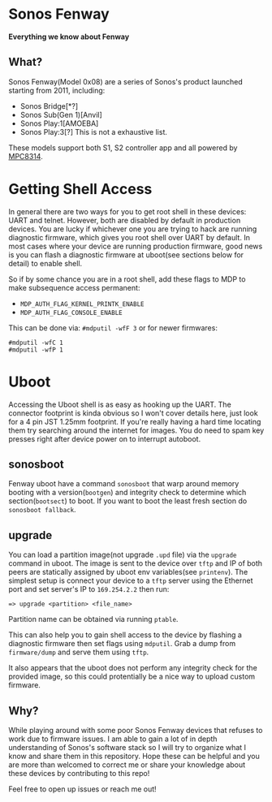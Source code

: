 # Sonos Fenway
**Everything we know about Fenway**


## What?

Sonos Fenway(Model 0x08) are a series of Sonos's product launched starting from 2011, including:

* Sonos Bridge[*?]
* Sonos Sub(Gen 1)[Anvil]
* Sonos Play:1[AMOEBA]
* Sonos Play:3[?]
This is not a exhaustive list.

These models support both S1, S2 controller app and all powered by [MPC8314](https://www.nxp.com/docs/en/data-sheet/MPC8314EEC.pdf).

# Getting Shell Access

In general there are two ways for you to get root shell in these devices: UART and telnet. However, both are disabled by default in production devices. You are lucky if whichever one you are trying to hack are running diagnostic firmware, which gives you root shell over UART by default. In most cases where your device are running production firmware, good news is you can flash a diagnostic firmware at uboot(see sections below for detail) to enable shell.

So if by some chance you are in a root shell, add these flags to MDP to make subsequence access permanent:
* `MDP_AUTH_FLAG_KERNEL_PRINTK_ENABLE`
* `MDP_AUTH_FLAG_CONSOLE_ENABLE`

This can be done via: 
`#mdputil -wfF 3`
or for newer firmwares:
```
#mdputil -wfC 1
#mdputil -wfP 1
```

# Uboot
Accessing the Uboot shell is as easy as hooking up the UART. The connector footprint is kinda obvious so I won't cover details here, just look for a 4 pin JST 1.25mm footprint. If you're really having a hard time locating them try searching around the internet for images. You do need to spam key presses right after device power on to interrupt autoboot.

## sonosboot
Fenway uboot have a command `sonosboot` that warp around memory booting with a version(`bootgen`) and integrity check to determine which section(`bootsect`) to boot. If you want to boot the least fresh section do `sonosboot fallback`.

## upgrade
You can load a partition image(not upgrade `.upd` file) via the `upgrade` command in uboot. The image is sent to the device over `tftp` and IP of both peers are statically assigned by uboot env variables(see `printenv`). The simplest setup is connect your device to a `tftp` server using the Ethernet port and set server's IP to `169.254.2.2` then run:
```
=> upgrade <partition> <file_name>
```
Partition name can be obtained via running `ptable`. 

This can also help you to gain shell access to the device by flashing a diagnostic firmware then set flags using `mdputil`. Grab a dump from `firmware/dump` and serve them using `tftp`.

It also appears that the uboot does not perform any integrity check for the provided image, so this could protentially be a nice way to upload custom firmware.


## Why?

While playing around with some poor Sonos Fenway devices that refuses to work due to firmware issues. I am able to gain a lot of in depth understanding of Sonos's software stack so I will try to organize what I know and share them in this repository. Hope these can be helpful and you are more than welcomed to correct me or share your knowledge about these devices by contributing to this repo!

Feel free to open up issues or reach me out!
